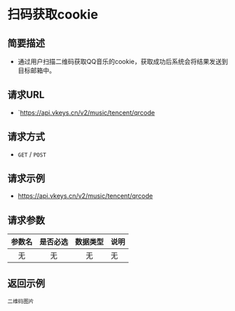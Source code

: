 # 扫码获取cookie <Badge type="tip" text="V2" />

## 简要描述

- 通过用户扫描二维码获取QQ音乐的cookie，获取成功后系统会将结果发送到目标邮箱中。

## 请求URL
- `https://api.vkeys.cn/v2/music/tencent/qrcode

## 请求方式
- `GET` / `POST`

## 请求示例
- https://api.vkeys.cn/v2/music/tencent/qrcode

## 请求参数

| 参数名 | 是否必选 | 数据类型 | 说明 |
|:---:|:----:|:----:|:---|
|  无  |  无   |  无   | 无  |

## 返回示例
```
二维码图片
```

